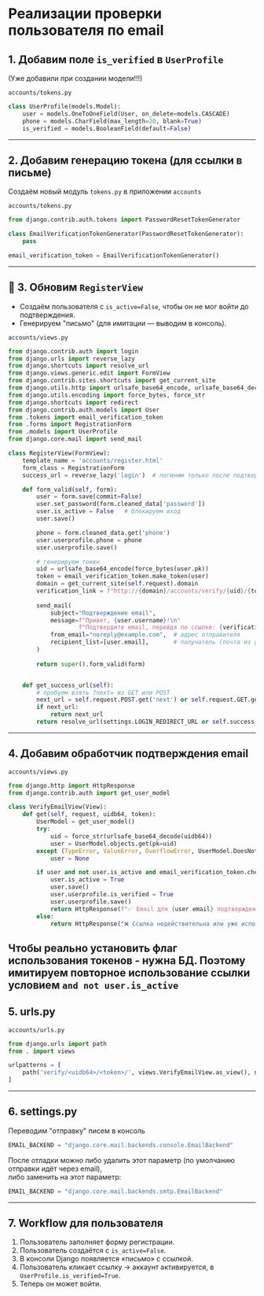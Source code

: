 # Реализации проверки пользователя по email

## 1. Добавим поле `is_verified` в `UserProfile`

(Уже добавили при создании модели!!!)

`accounts/tokens.py`

```python
class UserProfile(models.Model):
    user = models.OneToOneField(User, on_delete=models.CASCADE)
    phone = models.CharField(max_length=20, blank=True)
    is_verified = models.BooleanField(default=False)
```

---

## 2. Добавим генерацию токена (для ссылки в письме)

Создаём новый модуль `tokens.py` в приложении `accounts`

`accounts/tokens.py`

```python
from django.contrib.auth.tokens import PasswordResetTokenGenerator

class EmailVerificationTokenGenerator(PasswordResetTokenGenerator):
    pass

email_verification_token = EmailVerificationTokenGenerator()
```

---

## 🔹 3. Обновим `RegisterView`

* Создаём пользователя с `is_active=False`, чтобы он не мог войти до подтверждения.
* Генерируем "письмо" (для имитации — выводим в консоль).


`accounts/views.py`

```python
from django.contrib.auth import login
from django.urls import reverse_lazy
from django.shortcuts import resolve_url
from django.views.generic.edit import FormView
from django.contrib.sites.shortcuts import get_current_site
from django.utils.http import urlsafe_base64_encode, urlsafe_base64_decode
from django.utils.encoding import force_bytes, force_str
from django.shortcuts import redirect
from django.contrib.auth.models import User
from .tokens import email_verification_token
from .forms import RegistrationForm
from .models import UserProfile
from django.core.mail import send_mail

class RegisterView(FormView):
    template_name = 'accounts/register.html'
    form_class = RegistrationForm
    success_url = reverse_lazy('login')  # логиним только после подтверждения

    def form_valid(self, form):
        user = form.save(commit=False)
        user.set_password(form.cleaned_data['password'])
        user.is_active = False   # блокируем вход
        user.save()

        phone = form.cleaned_data.get('phone')
        user.userprofile.phone = phone
        user.userprofile.save()

        # генерируем токен
        uid = urlsafe_base64_encode(force_bytes(user.pk))
        token = email_verification_token.make_token(user)
        domain = get_current_site(self.request).domain
        verification_link = f"http://{domain}/accounts/verify/{uid}/{token}/"
             
        send_mail(
            subject="Подтверждение email",
            message=f"Привет, {user.username}!\n"
                    f"Подтвердите email, перейдя по ссылке: {verification_link}",
            from_email="noreply@example.com",  # адрес отправителя
            recipient_list=[user.email],       # получатель (почта из формы)
        )
        
        return super().form_valid(form)


    def get_success_url(self):
        # пробуем взять ?next= из GET или POST
        next_url = self.request.POST.get('next') or self.request.GET.get('next')
        if next_url:
            return next_url
        return resolve_url(settings.LOGIN_REDIRECT_URL or self.success_url)

```

---

## 4. Добавим обработчик подтверждения email


`accounts/views.py`


```python
from django.http import HttpResponse
from django.contrib.auth import get_user_model

class VerifyEmailView(View):
    def get(self, request, uidb64, token):
        UserModel = get_user_model()
        try:
            uid = force_str(urlsafe_base64_decode(uidb64))
            user = UserModel.objects.get(pk=uid)
        except (TypeError, ValueError, OverflowError, UserModel.DoesNotExist):
            user = None

        if user and not user.is_active and email_verification_token.check_token(user, token):
            user.is_active = True
            user.save()
            user.userprofile.is_verified = True
            user.userprofile.save()
            return HttpResponse(f"✅ Email для {user.email} подтвержден! Теперь вы можете войти.")
        else:
            return HttpResponse("❌ Ссылка недействительна или уже использована.")
```

Чтобы реально установить флаг использования токенов - нужна БД.
Поэтому имитируем повторное использование ссылки условием `and not user.is_active`
---

## 5. urls.py

`accounts/urls.py`

```python
from django.urls import path
from . import views

urlpatterns = [
    path('verify/<uidb64>/<token>/', views.VerifyEmailView.as_view(), name='verify_email'),
]
```

---

## 6. settings.py

Переводим "отправку" писем в консоль

```python
EMAIL_BACKEND = "django.core.mail.backends.console.EmailBackend"
```

После отладки можно либо удалить этот параметр (по умолчанию отправки идёт через email),  
либо заменить на этот параметр:  

```python
EMAIL_BACKEND = "django.core.mail.backends.smtp.EmailBackend"
```

---

## 7. Workflow для пользователя

1. Пользователь заполняет форму регистрации.
2. Пользователь создаётся с `is_active=False`.
3. В консоли Django появляется «письмо» с ссылкой.
4. Пользователь кликает ссылку → аккаунт активируется, в `UserProfile.is_verified=True`.
5. Теперь он может войти.



